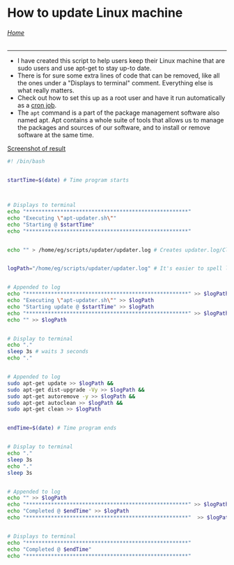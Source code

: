 # How to update Linux machine

###### [Home](https://eduardo-granados.github.io/)

---


- I have created this script to help users keep their Linux machine that are sudo users and use apt-get to stay up-to date.
- There is for sure some extra lines of code that can be removed, like all the ones under a "Displays to terminal" comment. Everything else is what really matters.
- Check out how to set this up as a root user and have it run automatically as a [cron job](/blog_posts/cron_jobs.md).
- The `apt` command is a part of the package management software also named apt. Apt contains a whole suite of tools that allows us to manage the packages and sources of our software, and to install or remove software at the same time.



[Screenshot of result](https://github.com/EddieGranados/Eduardo_Granados/blob/gh-pages/blog_posts/Screenshots/pc_maintenance_2022-06-23.png)


```bash
#! /bin/bash


startTime=$(date) # Time program starts



# Displays to terminal
echo "****************************************************"
echo "Executing \"apt-updater.sh\""
echo "Starting @ $startTime"
echo "****************************************************"


echo "" > /home/eg/scripts/updater/updater.log # Creates updater.log/Clears updater.log


logPath="/home/eg/scripts/updater/updater.log" # It's easier to spell logPath than the entire direct path


# Appended to log
echo "****************************************************" >> $logPath
echo "Executing \"apt-updater.sh\"" >> $logPath
echo "Starting update @ $startTime" >> $logPath
echo "****************************************************" >> $logPath
echo "" >> $logPath


# Display to terminal
echo "."
sleep 3s # waits 3 seconds
echo "."


# Appended to log
sudo apt-get update >> $logPath &&
sudo apt-get dist-upgrade -Vy >> $logPath &&
sudo apt-get autoremove -y >> $logPath &&
sudo apt-get autoclean >> $logPath &&
sudo apt-get clean >> $logPath


endTime=$(date) # Time program ends


# Display to terminal
echo "."
sleep 3s
echo "."
sleep 3s


# Appended to log
echo "" >> $logPath 
echo "****************************************************" >> $logPath 
echo "Completed @ $endTime" >> $logPath
echo "****************************************************"  >> $logPath


# Displays to terminal
echo "****************************************************"
echo "Completed @ $endTime"
echo "****************************************************"
```